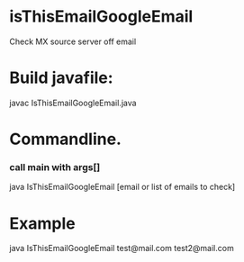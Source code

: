 # isThisEmailGoogleEmail
Check MX source server off email

<h1> Build javafile: </h1>

javac IsThisEmailGoogleEmail.java

<h1> Commandline. </h1>
<h3> call main with args[] </h3>

java IsThisEmailGoogleEmail [email or list of emails to check]

<h1> Example </h1>
java IsThisEmailGoogleEmail test@mail.com test2@mail.com 